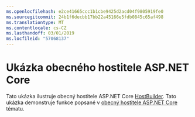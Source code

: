 ```yaml
---
ms.openlocfilehash: e2ce41665ccc1b1cbe9425d2acd04f9805919fe0
ms.sourcegitcommit: 24b1f6decbb17bb22a45166e5fdb0845c65af498
ms.translationtype: MT
ms.contentlocale: cs-CZ
ms.lasthandoff: 03/01/2019
ms.locfileid: "57068137"
---
```

# <a name="aspnet-core-generic-host-sample"></a>Ukázka obecného hostitele ASP.NET Core

Tato ukázka ilustruje obecný hostitele ASP.NET Core [HostBuilder](https://docs.microsoft.com/dotnet/api/microsoft.extensions.hosting.ihostedservice). Tato ukázka demonstruje funkce popsané v [obecný hostitele ASP.NET Core](https://docs.microsoft.com/aspnet/core/fundamentals/host/generic-host) tématu.
